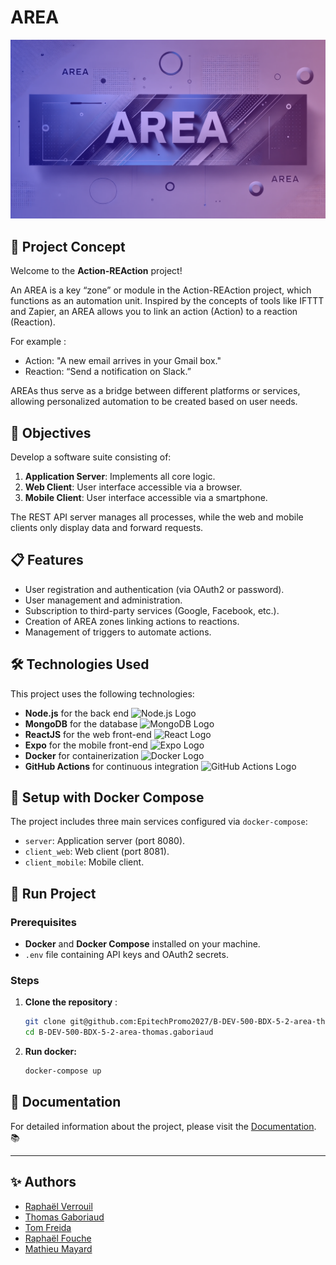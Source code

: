 # AREA

![AREA Banner](doc/assets/AREA.png)

##  📂 Project Concept

Welcome to the **Action-REAction** project!

An AREA is a key “zone” or module in the Action-REAction project, which functions as an automation unit. Inspired by the concepts of tools like IFTTT and Zapier, an AREA allows you to link an action (Action) to a reaction (Reaction).

For example :

- Action: "A new email arrives in your Gmail box."
- Reaction: “Send a notification on Slack.”

AREAs thus serve as a bridge between different platforms or services, allowing personalized automation to be created based on user needs.


## 🎯 Objectives

Develop a software suite consisting of:

1. **Application Server**: Implements all core logic.
2. **Web Client**: User interface accessible via a browser.
3. **Mobile Client**: User interface accessible via a smartphone.

The REST API server manages all processes, while the web and mobile clients only display data and forward requests.


## 📋 Features

- User registration and authentication (via OAuth2 or password).
- User management and administration.
- Subscription to third-party services (Google, Facebook, etc.).
- Creation of AREA zones linking actions to reactions.
- Management of triggers to automate actions.

## 🛠️ Technologies Used

This project uses the following technologies:

- **Node.js** for the back end <img alt="Node.js Logo" src="https://img.shields.io/badge/Node.js-339933?logo=node.js&amp;logoColor=white">
- **MongoDB** for the database <img alt="MongoDB Logo" src="https://img.shields.io/badge/MongoDB-47A248?logo=mongodb&amp;logoColor=white">
- **ReactJS** for the web front-end <img alt="React Logo" src="https://img.shields.io/badge/ReactJS-61DAFB?logo=react&amp;logoColor=white">
- **Expo** for the mobile front-end <img alt="Expo Logo" src="https://img.shields.io/badge/Expo-000020?logo=expo&amp;logoColor=white">
- **Docker** for containerization <img alt="Docker Logo" src="https://img.shields.io/badge/Docker-2496ED?logo=docker&amp;logoColor=white">
- **GitHub Actions** for continuous integration <img alt="GitHub Actions Logo" src="https://img.shields.io/badge/GitHub_Actions-2088FF?logo=github-actions&amp;logoColor=white">

## 🐳️ Setup with Docker Compose

The project includes three main services configured via `docker-compose`:

- `server`: Application server (port 8080).
- `client_web`: Web client (port 8081).
- `client_mobile`: Mobile client.

## 🚀 Run Project

### Prerequisites
- **Docker** and **Docker Compose** installed on your machine.
- `.env` file containing API keys and OAuth2 secrets.

### Steps

1. **Clone the repository** :
   ```bash
   git clone git@github.com:EpitechPromo2027/B-DEV-500-BDX-5-2-area-thomas.gaboriaud.git
   cd B-DEV-500-BDX-5-2-area-thomas.gaboriaud

2. **Run docker:**

    ```bash
    docker-compose up

## 📖 Documentation

For detailed information about the project, please visit the [Documentation](doc/). 📚

---

## ✨ Authors

- [Raphaël Verrouil](https://github.com/raphvrl)
- [Thomas Gaboriaud](https://github.com/ThomasGaboriaud)
- [Tom Freida](https://github.com/TomFrda)
- [Raphaël Fouche](https://github.com/Raphael331100)
- [Mathieu Mayard](https://github.com/Mathieu17M)
